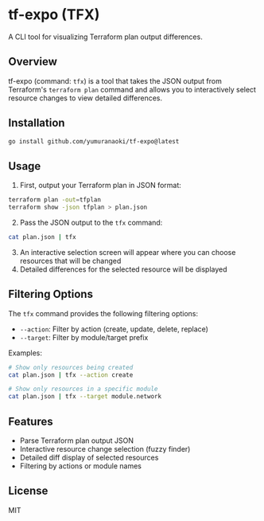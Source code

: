 # tf-expo (TFX)

A CLI tool for visualizing Terraform plan output differences.

## Overview

tf-expo (command: `tfx`) is a tool that takes the JSON output from Terraform's `terraform plan` command and allows you to interactively select resource changes to view detailed differences.

## Installation

```bash
go install github.com/yumuranaoki/tf-expo@latest
```

## Usage

1. First, output your Terraform plan in JSON format:

```bash
terraform plan -out=tfplan
terraform show -json tfplan > plan.json
```

2. Pass the JSON output to the `tfx` command:

```bash
cat plan.json | tfx
```

3. An interactive selection screen will appear where you can choose resources that will be changed
4. Detailed differences for the selected resource will be displayed

## Filtering Options

The `tfx` command provides the following filtering options:

* `--action`: Filter by action (create, update, delete, replace)
* `--target`: Filter by module/target prefix

Examples:

```bash
# Show only resources being created
cat plan.json | tfx --action create

# Show only resources in a specific module
cat plan.json | tfx --target module.network
```

## Features

* Parse Terraform plan output JSON
* Interactive resource change selection (fuzzy finder)
* Detailed diff display of selected resources
* Filtering by actions or module names

## License

MIT

